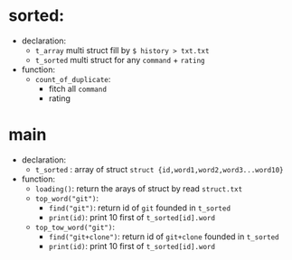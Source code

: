 # sorted:
  - declaration:
    - `t_array` multi struct fill by `$ history > txt.txt`
    - `t_sorted` multi struct for any `command` + `rating`
  - function:
    - `count_of_duplicate`: 
      - fitch all `command`
      - rating
# main
  - declaration:
    - `t_sorted` : array of struct `struct {id,word1,word2,word3...word10}`
  - function:
    - `loading()`: return the arays of struct by read `struct.txt`
    - `top_word("git")`: 
      - `find("git")`: return id of `git` founded in `t_sorted`
      - `print(id)`: print 10 first of `t_sorted[id].word`
    - `top_tow_word("git")`: 
      - `find("git+clone")`: return id of `git+clone` founded in `t_sorted`
      - `print(id)`: print 10 first of `t_sorted[id].word`
